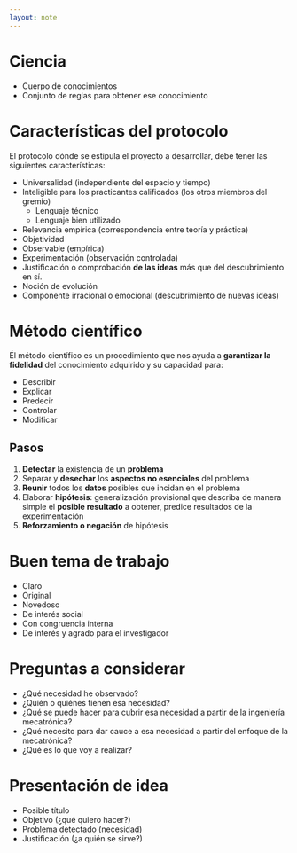 ```yaml
---
layout: note
---
```


# Ciencia
* Cuerpo de conocimientos
* Conjunto de reglas para obtener ese conocimiento

# Características del protocolo
El protocolo dónde se estipula el proyecto a desarrollar, debe tener las siguientes características:

* Universalidad (independiente del espacio y tiempo)
* Inteligible para los practicantes calificados (los otros miembros del gremio)
    * Lenguaje técnico
    * Lenguaje bien utilizado
* Relevancia empírica (correspondencia entre teoría y práctica)
* Objetividad
* Observable (empírica)
* Experimentación (observación controlada)
* Justificación o comprobación **de las ideas** más que del descubrimiento en sí.
* Noción de evolución
* Componente irracional o emocional (descubrimiento de nuevas ideas)

# Método científico
Él método científico es un procedimiento que nos ayuda a **garantizar la fidelidad** del conocimiento adquirido y su capacidad para:

* Describir
* Explicar
* Predecir
* Controlar
* Modificar

## Pasos
1. **Detectar** la existencia de un **problema**
2. Separar y **desechar** los **aspectos no esenciales** del problema
3. **Reunir** todos los **datos** posibles que incidan en el problema
4. Elaborar **hipótesis**: generalización provisional que describa de manera simple el **posible resultado** a obtener, predice resultados de la experimentación
5. **Reforzamiento o negación** de hipótesis

# Buen tema de trabajo
* Claro
* Original
* Novedoso
* De interés social
* Con congruencia interna
* De interés y agrado para el investigador

# Preguntas a considerar
* ¿Qué necesidad he observado?
* ¿Quién o quiénes tienen esa necesidad?
* ¿Qué se puede hacer para cubrir esa necesidad a partir de la ingeniería mecatrónica?
* ¿Qué necesito para dar cauce a esa necesidad a partir del enfoque de la mecatrónica?
* ¿Qué es lo que voy a realizar?

# Presentación de idea
* Posible título
* Objetivo (¿qué quiero hacer?)
* Problema detectado (necesidad)
* Justificación (¿a quién se sirve?)

